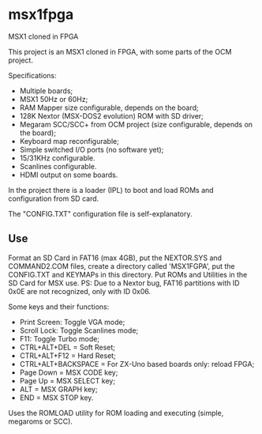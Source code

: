 # msx1fpga
MSX1 cloned in FPGA

This project is an MSX1 cloned in FPGA, with some parts of the OCM project.

Specifications:

- Multiple boards;
- MSX1 50Hz or 60Hz;
- RAM Mapper size configurable, depends on the board;
- 128K Nextor (MSX-DOS2 evolution) ROM with SD driver;
- Megaram SCC/SCC+ from OCM project (size configurable, depends on the board);
- Keyboard map reconfigurable;
- Simple switched I/O ports (no software yet);
- 15/31KHz configurable.
- Scanlines configurable.
- HDMI output on some boards.

In the project there is a loader (IPL) to boot and load ROMs and configuration from SD card.

The "CONFIG.TXT" configuration file is self-explanatory.

## Use

Format an SD Card in FAT16 (max 4GB), put the NEXTOR.SYS and COMMAND2.COM files, create a directory called 'MSX1FGPA', put the CONFIG.TXT and KEYMAPs in this directory. Put ROMs and Utilities in the SD Card for MSX use.
PS: Due to a Nextor bug, FAT16 partitions with ID 0x0E are not recognized, only with ID 0x06.

Some keys and their functions:

 - Print Screen: Toggle VGA mode;
 - Scroll Lock: Toggle Scanlines mode;
 - F11: Toggle Turbo mode;
 - CTRL+ALT+DEL = Soft Reset;
 - CTRL+ALT+F12 = Hard Reset;
 - CTRL+ALT+BACKSPACE = For ZX-Uno based boards only: reload FPGA;
 - Page Down = MSX CODE key;
 - Page Up = MSX SELECT key;
 - ALT = MSX GRAPH key;
 - END = MSX STOP key.

Uses the ROMLOAD utility for ROM loading and executing (simple, megaroms or SCC).
